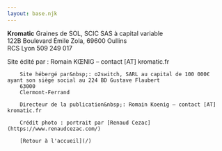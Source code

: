 ```yaml
---
layout: base.njk
---
```


**Kromatic**
Graines de SOL, SCIC SAS à capital variable <br>
122B Boulevard Émile Zola, 69600 Oullins <br>
RCS Lyon 509 249 017</p>

Site édité par&nbsp;: Romain KŒNIG – contact [AT] kromatic.fr


		Site hébergé par&nbsp;: o2switch, SARL au capital de 100 000€ ayant son siège social au 224 BD Gustave Flaubert
		63000
		Clermont-Ferrand

		Directeur de la publication&nbsp;: Romain Koenig – contact [AT] kromatic.fr

		Crédit photo : portrait par [Renaud Cezac](https://www.renaudcezac.com/)
	
		[Retour à l'accueil](/)
	
